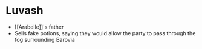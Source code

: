 # Luvash

* [[Arabelle]]'s father
* Sells fake potions, saying they would allow the party to pass through the fog surrounding Barovia